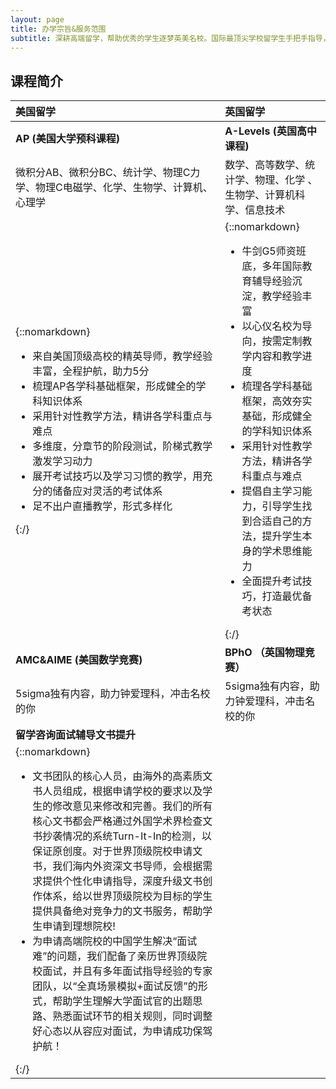 ```yaml
---
layout: page
title: 办学宗旨&服务范围
subtitle: 深耕高端留学，帮助优秀的学生逐梦英美名校。国际最顶尖学校留学生手把手指导，把自己走过的路真实展现在学生面前。覆盖英美顶级名校中的大多数，根据学生需求匹配最适合的教师。让你的留学之路不再迷茫。
---
```



## 课程简介

| 美国留学 | 英国留学 |
| :------ | :------ |
| **AP (美国大学预科课程)** | **A-Levels (英国高中课程)**  |
| 微积分AB、微积分BC、统计学、物理C力学、物理C电磁学、化学、生物学、计算机、心理学| 数学、高等数学、统计学、物理、化学 、生物学、计算机科学、信息技术|
|{::nomarkdown}<ul><li> 来自美国顶级高校的精英导师，教学经验丰富，全程护航，助力5分 </li><li> 梳理AP各学科基础框架，形成健全的学科知识体系 </li><li> 采用针对性教学方法，精讲各学科重点与难点 </li><li> 多维度，分章节的阶段测试，阶梯式教学激发学习动力 </li><li> 展开考试技巧以及学习习惯的教学，用充分的储备应对灵活的考试体系 </li><li>足不出户直播教学，形式多样化</li></ul>{:/}|{::nomarkdown}<ul><li> 牛剑G5师资班底，多年国际教育辅导经验沉淀，教学经验丰富 </li><li> 以心仪名校为导向，按需定制教学内容和教学进度 </li><li> 梳理各学科基础框架，高效夯实基础，形成健全的学科知识体系 </li><li> 采用针对性教学方法，精讲各学科重点与难点 </li><li> 提倡自主学习能力，引导学生找到合适自己的方法，提升学生本身的学术思维能力 </li><li> 全面提升考试技巧，打造最优备考状态 </li></ul>{:/}|
| **AMC&AIME (美国数学竞赛)** | **BPhO （英国物理竞赛）** |
| 5sigma独有内容，助力钟爱理科，冲击名校的你| 5sigma独有内容，助力钟爱理科，冲击名校的你 |
| **留学咨询面试辅导文书提升** |
| {::nomarkdown}<ul><li>文书团队的核心人员，由海外的高素质文书人员组成，根据申请学校的要求以及学生的修改意见来修改和完善。我们的所有核心文书都会严格通过外国学术界检查文书抄袭情况的系统Turn-It-In的检测，以保证原创度。对于世界顶级院校申请文书，我们海内外资深文书导师，会根据需求提供个性化申请指导，深度升级文书创作体系，给以世界顶级院校为目标的学生提供具备绝对竞争力的文书服务，帮助学生申请到理想院校! </li><li> 为申请高端院校的中国学生解决“面试难”的问题，我们配备了亲历世界顶级院校面试，并且有多年面试指导经验的专家团队，以“全真场景模拟+面试反馈”的形式，帮助学生理解大学面试官的出题思路、熟悉面试环节的相关规则，同时调整好心态以从容应对面试，为申请成功保驾护航！</li></ul>{:/} |























